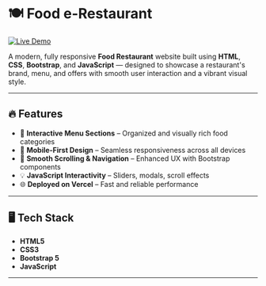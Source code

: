 # 🍽️ Food e-Restaurant

[![Live Demo](https://img.shields.io/badge/Live-Demo-green?style=for-the-badge)](https://food-erestaurant.vercel.app/)

A modern, fully responsive **Food Restaurant** website built using **HTML**, **CSS**, **Bootstrap**, and **JavaScript** — designed to showcase a restaurant's brand, menu, and offers with smooth user interaction and a vibrant visual style.

---

## 🔥 Features

- 🍕 **Interactive Menu Sections** – Organized and visually rich food categories
- 📱 **Mobile-First Design** – Seamless responsiveness across all devices
- 🎯 **Smooth Scrolling & Navigation** – Enhanced UX with Bootstrap components
- 💡 **JavaScript Interactivity** – Sliders, modals, scroll effects
- 🌐 **Deployed on Vercel** – Fast and reliable performance

---

## 🖥️ Tech Stack

- **HTML5**
- **CSS3**
- **Bootstrap 5**
- **JavaScript**

---


